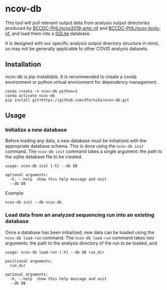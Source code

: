 # ncov-db

This tool will pull relevant output data from analysis output directories produced by [BCCDC-PHL/ncov2019-artic-nf](https://github.com/BCCDC-PHL/ncov2019-artic-nf) and [BCCDC-PHL/ncov-tools-nf](https://github.com/BCCDC-PHL/ncov-tools-nf), and load them into a [SQLite](https://www.sqlite.org/index.html) database.

It is designed with our specific analysis output directory structure in mind, so may not be generally applicable to other COVID analysis datasets.

## Installation

ncov-db is pip-installable. It is recommended to create a conda environment or python virtual environment for dependency management.

```
conda create -n ncov-db python=3
conda activate ncov-db
pip install git+https://github.com/dfornika/ncov-db.git
```

## Usage

### Initialize a new database

Before loading any data, a new database must be initialized with the appropriate database schema. This is done using the `ncov-db init` command.
The `ncov-db init` command takes a single argument: the path to the sqlite database file to be created.

```
usage: ncov-db init [-h] --db DB

optional arguments:
  -h, --help  show this help message and exit
  --db DB
```

Example:

```
ncov-db init --db ncov.db
```

### Load data from an analyzed sequencing run into an existing database

Once a database has been initialized, new data can be loaded using the `ncov-db load-run` command. The `ncov-db load-run` command takes two arguments: the path to the analysis directory of the run
to be loaded, and 

```
usage: ncov-db load-run [-h] --db DB run_dir

positional arguments:
  run_dir

optional arguments:
  -h, --help  show this help message and exit
  --db DB
```

